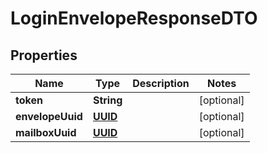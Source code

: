 # LoginEnvelopeResponseDTO

## Properties
Name | Type | Description | Notes
------------ | ------------- | ------------- | -------------
**token** | **String** |  |  [optional]
**envelopeUuid** | [**UUID**](UUID.md) |  |  [optional]
**mailboxUuid** | [**UUID**](UUID.md) |  |  [optional]
